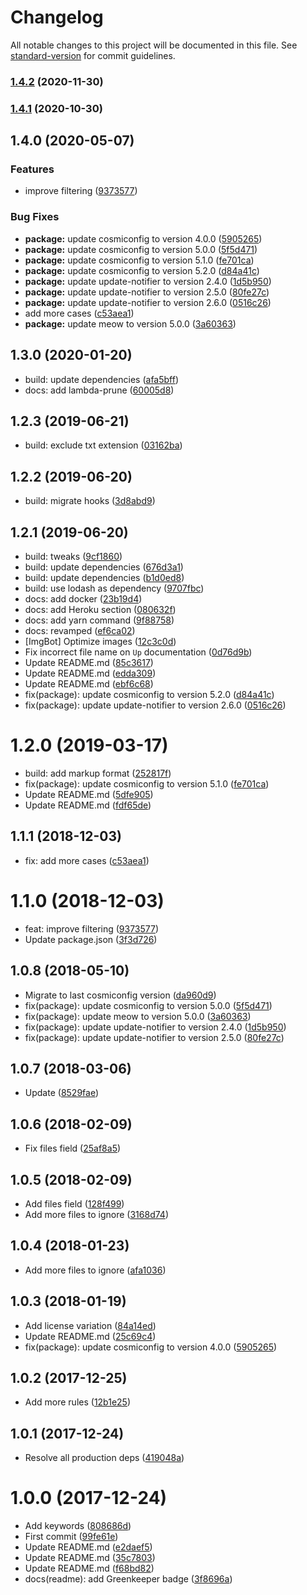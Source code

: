 # Changelog

All notable changes to this project will be documented in this file. See [standard-version](https://github.com/conventional-changelog/standard-version) for commit guidelines.

### [1.4.2](https://github.com/Kikobeats/untracked/compare/v1.4.1...v1.4.2) (2020-11-30)

### [1.4.1](https://github.com/Kikobeats/untracked/compare/v1.4.0...v1.4.1) (2020-10-30)

## 1.4.0 (2020-05-07)


### Features

* improve filtering ([9373577](https://github.com/Kikobeats/untracked/commit/93735771cacb613e068c34a6459320e48c42d60f))


### Bug Fixes

* **package:** update cosmiconfig to version 4.0.0 ([5905265](https://github.com/Kikobeats/untracked/commit/59052654ce433b5f594948bc4266cc5fab378222))
* **package:** update cosmiconfig to version 5.0.0 ([5f5d471](https://github.com/Kikobeats/untracked/commit/5f5d471cc8b723c94385763f6d5adc6c4732126a))
* **package:** update cosmiconfig to version 5.1.0 ([fe701ca](https://github.com/Kikobeats/untracked/commit/fe701cae4e20bc5f290373eddd23eaa385e8155f))
* **package:** update cosmiconfig to version 5.2.0 ([d84a41c](https://github.com/Kikobeats/untracked/commit/d84a41cbe67ba2538ef960e6f0ab35cc7f497d11))
* **package:** update update-notifier to version 2.4.0 ([1d5b950](https://github.com/Kikobeats/untracked/commit/1d5b9502b7818947b09613a91b7c8bdd5a865e63))
* **package:** update update-notifier to version 2.5.0 ([80fe27c](https://github.com/Kikobeats/untracked/commit/80fe27cf603edcfe7afb5d0a1e61db8d735e73e6))
* **package:** update update-notifier to version 2.6.0 ([0516c26](https://github.com/Kikobeats/untracked/commit/0516c26cdc5ac967327af107482c6b12c385ac1c))
* add more cases ([c53aea1](https://github.com/Kikobeats/untracked/commit/c53aea15edaf9ec82384588d460dfd00ca49663d))
* **package:** update meow to version 5.0.0 ([3a60363](https://github.com/Kikobeats/untracked/commit/3a603631599921cf62a4e1ed3061a31ca5950603))

## 1.3.0 (2020-01-20)

* build: update dependencies ([afa5bff](https://github.com/Kikobeats/untracked/commit/afa5bff))
* docs: add lambda-prune ([60005d8](https://github.com/Kikobeats/untracked/commit/60005d8))



<a name="1.2.3"></a>
## 1.2.3 (2019-06-21)

* build: exclude txt extension ([03162ba](https://github.com/Kikobeats/untracked/commit/03162ba))



<a name="1.2.2"></a>
## 1.2.2 (2019-06-20)

* build: migrate hooks ([3d8abd9](https://github.com/Kikobeats/untracked/commit/3d8abd9))



<a name="1.2.1"></a>
## 1.2.1 (2019-06-20)

* build: tweaks ([9cf1860](https://github.com/Kikobeats/untracked/commit/9cf1860))
* build: update dependencies ([676d3a1](https://github.com/Kikobeats/untracked/commit/676d3a1))
* build: update dependencies ([b1d0ed8](https://github.com/Kikobeats/untracked/commit/b1d0ed8))
* build: use lodash as dependency ([9707fbc](https://github.com/Kikobeats/untracked/commit/9707fbc))
* docs: add docker ([23b19d4](https://github.com/Kikobeats/untracked/commit/23b19d4))
* docs: add Heroku section ([080632f](https://github.com/Kikobeats/untracked/commit/080632f))
* docs: add yarn command ([9f88758](https://github.com/Kikobeats/untracked/commit/9f88758))
* docs: revamped ([ef6ca02](https://github.com/Kikobeats/untracked/commit/ef6ca02))
* [ImgBot] Optimize images ([12c3c0d](https://github.com/Kikobeats/untracked/commit/12c3c0d))
* Fix incorrect file name on `Up` documentation ([0d76d9b](https://github.com/Kikobeats/untracked/commit/0d76d9b))
* Update README.md ([85c3617](https://github.com/Kikobeats/untracked/commit/85c3617))
* Update README.md ([edda309](https://github.com/Kikobeats/untracked/commit/edda309))
* Update README.md ([ebf6c68](https://github.com/Kikobeats/untracked/commit/ebf6c68))
* fix(package): update cosmiconfig to version 5.2.0 ([d84a41c](https://github.com/Kikobeats/untracked/commit/d84a41c))
* fix(package): update update-notifier to version 2.6.0 ([0516c26](https://github.com/Kikobeats/untracked/commit/0516c26))



<a name="1.2.0"></a>
# 1.2.0 (2019-03-17)

* build: add markup format ([252817f](https://github.com/Kikobeats/untracked/commit/252817f))
* fix(package): update cosmiconfig to version 5.1.0 ([fe701ca](https://github.com/Kikobeats/untracked/commit/fe701ca))
* Update README.md ([5dfe905](https://github.com/Kikobeats/untracked/commit/5dfe905))
* Update README.md ([fdf65de](https://github.com/Kikobeats/untracked/commit/fdf65de))



<a name="1.1.1"></a>
## 1.1.1 (2018-12-03)

* fix: add more cases ([c53aea1](https://github.com/Kikobeats/untracked/commit/c53aea1))



<a name="1.1.0"></a>
# 1.1.0 (2018-12-03)

* feat: improve filtering ([9373577](https://github.com/Kikobeats/untracked/commit/9373577))
* Update package.json ([3f3d726](https://github.com/Kikobeats/untracked/commit/3f3d726))



<a name="1.0.8"></a>
## 1.0.8 (2018-05-10)

* Migrate to last cosmiconfig version ([da960d9](https://github.com/Kikobeats/untracked/commit/da960d9))
* fix(package): update cosmiconfig to version 5.0.0 ([5f5d471](https://github.com/Kikobeats/untracked/commit/5f5d471))
* fix(package): update meow to version 5.0.0 ([3a60363](https://github.com/Kikobeats/untracked/commit/3a60363))
* fix(package): update update-notifier to version 2.4.0 ([1d5b950](https://github.com/Kikobeats/untracked/commit/1d5b950))
* fix(package): update update-notifier to version 2.5.0 ([80fe27c](https://github.com/Kikobeats/untracked/commit/80fe27c))



<a name="1.0.7"></a>
## 1.0.7 (2018-03-06)

* Update ([8529fae](https://github.com/Kikobeats/untracked/commit/8529fae))



<a name="1.0.6"></a>
## 1.0.6 (2018-02-09)

* Fix files field ([25af8a5](https://github.com/Kikobeats/untracked/commit/25af8a5))



<a name="1.0.5"></a>
## 1.0.5 (2018-02-09)

* Add files field ([128f499](https://github.com/Kikobeats/untracked/commit/128f499))
* Add more files to ignore ([3168d74](https://github.com/Kikobeats/untracked/commit/3168d74))



<a name="1.0.4"></a>
## 1.0.4 (2018-01-23)

* Add more files to ignore ([afa1036](https://github.com/Kikobeats/untracked/commit/afa1036))



<a name="1.0.3"></a>
## 1.0.3 (2018-01-19)

* Add license variation ([84a14ed](https://github.com/Kikobeats/untracked/commit/84a14ed))
* Update README.md ([25c69c4](https://github.com/Kikobeats/untracked/commit/25c69c4))
* fix(package): update cosmiconfig to version 4.0.0 ([5905265](https://github.com/Kikobeats/untracked/commit/5905265))



<a name="1.0.2"></a>
## 1.0.2 (2017-12-25)

* Add more rules ([12b1e25](https://github.com/Kikobeats/untracked/commit/12b1e25))



<a name="1.0.1"></a>
## 1.0.1 (2017-12-24)

* Resolve all production deps ([419048a](https://github.com/Kikobeats/untracked/commit/419048a))



<a name="1.0.0"></a>
# 1.0.0 (2017-12-24)

* Add keywords ([808686d](https://github.com/Kikobeats/untracked/commit/808686d))
* First commit ([99fe61e](https://github.com/Kikobeats/untracked/commit/99fe61e))
* Update README.md ([e2daef5](https://github.com/Kikobeats/untracked/commit/e2daef5))
* Update README.md ([35c7803](https://github.com/Kikobeats/untracked/commit/35c7803))
* Update README.md ([f68bd82](https://github.com/Kikobeats/untracked/commit/f68bd82))
* docs(readme): add Greenkeeper badge ([3f8696a](https://github.com/Kikobeats/untracked/commit/3f8696a))
